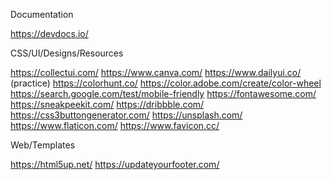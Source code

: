Documentation

https://devdocs.io/


CSS/UI/Designs/Resources

https://collectui.com/
https://www.canva.com/
https://www.dailyui.co/ (practice)
https://colorhunt.co/
https://color.adobe.com/create/color-wheel
https://search.google.com/test/mobile-friendly
https://fontawesome.com/
https://sneakpeekit.com/
https://dribbble.com/
https://css3buttongenerator.com/
https://unsplash.com/
https://www.flaticon.com/
https://www.favicon.cc/


Web/Templates

https://html5up.net/
https://updateyourfooter.com/
